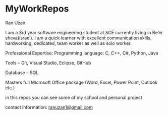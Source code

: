 # MyWorkRepos

Ran Uzan

I am a 3rd year software engineering student at SCE currently living in Be’er sheva(israel).
I am a quick learner with excellent communication skills, hardworking, dedicated, team worker as well as solo worker.

Professional Expertise:
  Programming language: C, C++, C#, Python, Java
  
  Tools – Git, Visual Studio, Eclipse, GitHub
  
  Database – SQL
  
  Masters full Microsoft Office package (Word, Excel, Power Point, Outlook etc.) 
  


in this repos you can see some of my school and personal project


contact information:
ranuzan1@gmail.com
